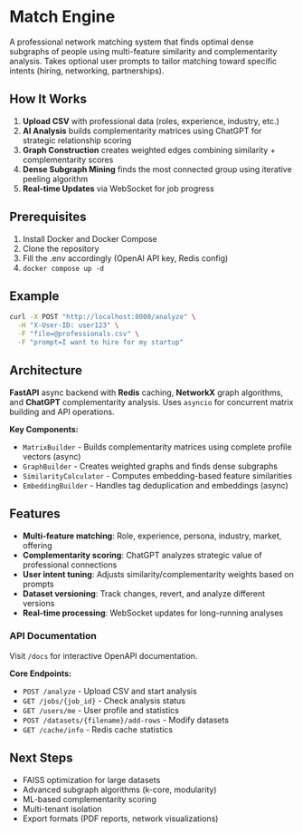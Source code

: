 # Match Engine
A professional network matching system that finds optimal dense subgraphs of people using multi-feature similarity and complementarity analysis. Takes optional user prompts to tailor matching toward specific intents (hiring, networking, partnerships).

## How It Works
1. **Upload CSV** with professional data (roles, experience, industry, etc.)
2. **AI Analysis** builds complementarity matrices using ChatGPT for strategic relationship scoring
3. **Graph Construction** creates weighted edges combining similarity + complementarity scores  
4. **Dense Subgraph Mining** finds the most connected group using iterative peeling algorithm
5. **Real-time Updates** via WebSocket for job progress

## Prerequisites
1. Install Docker and Docker Compose
2. Clone the repository
3. Fill the .env accordingly (OpenAI API key, Redis config)
4. `docker compose up -d`

## Example
```bash
curl -X POST "http://localhost:8000/analyze" \
  -H "X-User-ID: user123" \
  -F "file=@professionals.csv" \
  -F "prompt=I want to hire for my startup"
```

## Architecture
**FastAPI** async backend with **Redis** caching, **NetworkX** graph algorithms, and **ChatGPT** complementarity analysis. Uses `asyncio` for concurrent matrix building and API operations.

**Key Components:**
- `MatrixBuilder` - Builds complementarity matrices using complete profile vectors (async)
- `GraphBuilder` - Creates weighted graphs and finds dense subgraphs
- `SimilarityCalculator` - Computes embedding-based feature similarities
- `EmbeddingBuilder` - Handles tag deduplication and embeddings (async)

## Features
- **Multi-feature matching**: Role, experience, persona, industry, market, offering
- **Complementarity scoring**: ChatGPT analyzes strategic value of professional connections
- **User intent tuning**: Adjusts similarity/complementarity weights based on prompts
- **Dataset versioning**: Track changes, revert, and analyze different versions
- **Real-time processing**: WebSocket updates for long-running analyses

### API Documentation
Visit `/docs` for interactive OpenAPI documentation.

**Core Endpoints:**
- `POST /analyze` - Upload CSV and start analysis
- `GET /jobs/{job_id}` - Check analysis status
- `GET /users/me` - User profile and statistics
- `POST /datasets/{filename}/add-rows` - Modify datasets
- `GET /cache/info` - Redis cache statistics

## Next Steps
- FAISS optimization for large datasets
- Advanced subgraph algorithms (k-core, modularity)
- ML-based complementarity scoring
- Multi-tenant isolation
- Export formats (PDF reports, network visualizations)